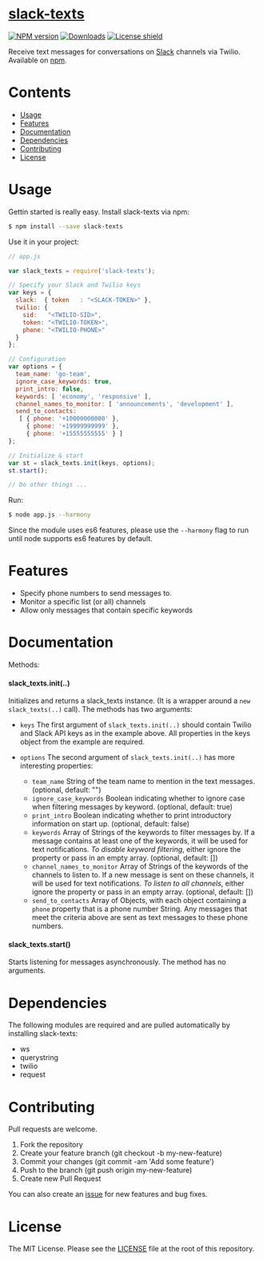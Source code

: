 # [slack-texts](https://www.npmjs.com/package/slack-texts)

[![NPM version](https://img.shields.io/npm/v/slack-texts.svg)](https://www.npmjs.com/package/slack-texts)
[![Downloads](https://img.shields.io/npm/dm/slack-texts.svg)](https://www.npmjs.com/package/slack-texts)
[![License shield](https://img.shields.io/npm/l/slack-texts.svg)](https://github.com/nishanths/slack-texts/blob/master/LICENSE)

Receive text messages for conversations on [Slack](http://slack.com) channels via Twilio. Available on [npm](https://www.npmjs.com/package/slack-texts).

# Contents
* [Usage](#usage)
* [Features](#features)
* [Documentation](#documentation)
* [Dependencies](#dependencies)
* [Contributing](#contributing)
* [License](#license)

# Usage

Gettin started is really easy. Install slack-texts via npm:

```bash
$ npm install --save slack-texts
```

Use it in your project:

```javascript
// app.js

var slack_texts = require('slack-texts');

// Specify your Slack and Twilio keys
var keys = {
  slack:  { token	: "<SLACK-TOKEN>" },
  twilio: { 
    sid:   "<TWILIO-SID>",
    token: "<TWILIO-TOKEN>",
    phone: "<TWILIO-PHONE>" 
  } 
};

// Configuration
var options = { 
  team_name: 'go-team', 
  ignore_case_keywords: true,
  print_intro: false,
  keywords: [ 'economy', 'responsive' ],
  channel_names_to_monitor: [ 'announcements', 'development' ],
  send_to_contacts: 
   [ { phone: '+10000000000' },
     { phone: '+19999999999' },
     { phone: '+15555555555' } ]
};

// Initialize & start
var st = slack_texts.init(keys, options);
st.start();

// Do other things ... 

```

Run: 

```bash
$ node app.js --harmony
``` 
Since the module uses es6 features, please use the `--harmony` flag to run until node supports es6 features by default.


# Features

* Specify phone numbers to send messages to.
* Monitor a specific list (or all) channels
* Allow only messages that contain specific keywords 


# Documentation

Methods:

#### slack_texts.init(..)

Initializes and returns a slack_texts instance. (It is a wrapper around a `new slack_texts(..)` call). The methods has two arguments:

* `keys` The first argument of `slack_texts.init(..)` should contain Twilio and Slack API keys as in the example above. All properties in the keys object from the example are required.

* `options` The second argument of `slack_texts.init(..)` has more interesting properties:

  * `team_name` String of the team name to mention in the text messages. (optional, default: "")
  * `ignore_case_keywords` Boolean indicating whether to ignore case when filtering messages by keyword. (optional, default: true)
  * `print_intro` Boolean indicating whether to print introductory information on start up. (optional, default: false)
  * `keywords` Array of Strings of the keywords to filter messages by. If a message contains at least one of the keywords, it will be used for text notifications. *To disable keyword filtering*, either ignore the property or pass in an empty array. (optional, default: [])
  * `channel_names_to_monitor` Array of Strings of the keywords of the channels to listen to. If a new message is sent on these channels, it will be used for text notifications. *To listen to all channels*, either ignore the property or pass in an empty array. (optional, default: [])
  * `send_to_contacts` Array of Objects, with each object containing a `phone` property that is a phone number String. Any messages that meet the criteria above are sent as text messages to these phone numbers.


#### slack_texts.start()

Starts listening for messages asynchronously. The method has no arguments.


# Dependencies

The following modules are required and are pulled automatically by installing slack-texts:

* ws
* querystring
* twilio
* request

# Contributing

Pull requests are welcome.

1. Fork the repository
2. Create your feature branch (git checkout -b my-new-feature)
3. Commit your changes (git commit -am 'Add some feature')
4. Push to the branch (git push origin my-new-feature)
5. Create new Pull Request


You can also create an [issue](https://github.com/nishanths/slack-texts/issues) for new features and bug fixes.


# License

The MIT License. Please see the [LICENSE](https://github.com/nishanths/slack-texts/blob/master/LICENSE) file at the root of this repository.

